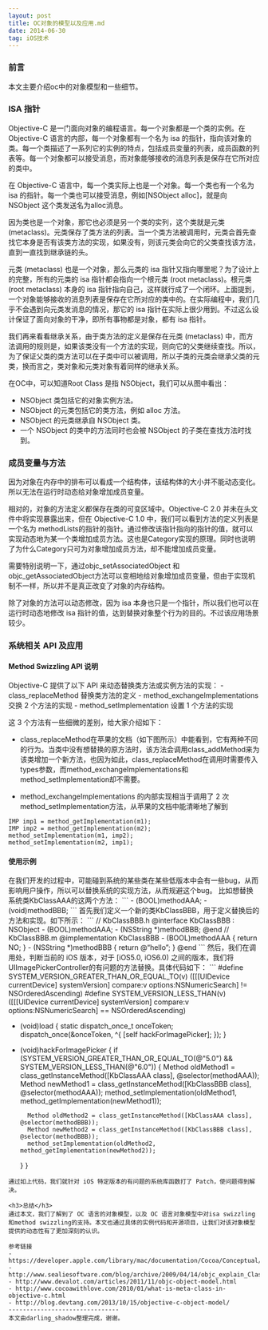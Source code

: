 ```yaml
---
layout: post
title: OC对象的模型以及应用.md
date: 2014-06-30
tag: iOS技术
---             
```


<h3>前言</h3>
本文主要介绍oc中的对象模型和一些细节。
           
<h3>ISA 指针</h3>
Objective-C 是一门面向对象的编程语言。每一个对象都是一个类的实例。在 Objective-C 语言的内部，每一个对象都有一个名为 isa 的指针，指向该对象的类。每一个类描述了一系列它的实例的特点，包括成员变量的列表，成员函数的列表等。每一个对象都可以接受消息，而对象能够接收的消息列表是保存在它所对应的类中。

在 Objective-C 语言中，每一个类实际上也是一个对象。每一个类也有一个名为 isa 的指针。每一个类也可以接受消息，例如[NSObject alloc]，就是向 NSObject 这个类发送名为alloc消息。

因为类也是一个对象，那它也必须是另一个类的实列，这个类就是元类 (metaclass)。元类保存了类方法的列表。当一个类方法被调用时，元类会首先查找它本身是否有该类方法的实现，如果没有，则该元类会向它的父类查找该方法，直到一直找到继承链的头。

元类 (metaclass) 也是一个对象，那么元类的 isa 指针又指向哪里呢？为了设计上的完整，所有的元类的 isa 指针都会指向一个根元类 (root metaclass)。根元类 (root metaclass) 本身的 isa 指针指向自己，这样就行成了一个闭环。上面提到，一个对象能够接收的消息列表是保存在它所对应的类中的。在实际编程中，我们几乎不会遇到向元类发消息的情况，那它的 isa 指针在实际上很少用到。不过这么设计保证了面向对象的干净，即所有事物都是对象，都有 isa 指针。

我们再来看看继承关系，由于类方法的定义是保存在元类 (metaclass) 中，而方法调用的规则是，如果该类没有一个方法的实现，则向它的父类继续查找。所以，为了保证父类的类方法可以在子类中可以被调用，所以子类的元类会继承父类的元类，换而言之，类对象和元类对象有着同样的继承关系。

在OC中，可以知道Root Class 是指 NSObject，我们可以从图中看出：
- NSObject 类包括它的对象实例方法。
- NSObject 的元类包括它的类方法，例如 alloc 方法。
- NSObject 的元类继承自 NSObject 类。
- 一个 NSObject 的类中的方法同时也会被 NSObject 的子类在查找方法时找到。

<h3>成员变量与方法</h3>
因为对象在内存中的排布可以看成一个结构体，该结构体的大小并不能动态变化。所以无法在运行时动态给对象增加成员变量。

相对的，对象的方法定义都保存在类的可变区域中。Objective-C 2.0 并未在头文件中将实现暴露出来，但在 Objective-C 1.0 中，我们可以看到方法的定义列表是一个名为 methodLists的指针的指针。通过修改该指针指向的指针的值，就可以实现动态地为某一个类增加成员方法。这也是Category实现的原理。同时也说明了为什么Category只可为对象增加成员方法，却不能增加成员变量。

需要特别说明一下，通过objc_setAssociatedObject 和 objc_getAssociatedObject方法可以变相地给对象增加成员变量，但由于实现机制不一样，所以并不是真正改变了对象的内存结构。

除了对象的方法可以动态修改，因为 isa 本身也只是一个指针，所以我们也可以在运行时动态地修改 isa 指针的值，达到替换对象整个行为的目的。不过该应用场景较少。

<h3>系统相关 API 及应用</h3>
<h4>Method Swizzling API 说明</h4>
Objective-C 提供了以下 API 来动态替换类方法或实例方法的实现：
- class_replaceMethod 替换类方法的定义
- method_exchangeImplementations 交换 2 个方法的实现
- method_setImplementation 设置 1 个方法的实现

这 3 个方法有一些细微的差别，给大家介绍如下：

- class_replaceMethod在苹果的文档（如下图所示）中能看到，它有两种不同的行为。当类中没有想替换的原方法时，该方法会调用class_addMethod来为该类增加一个新方法，也因为如此，class_replaceMethod在调用时需要传入types参数，而method_exchangeImplementations和method_setImplementation却不需要。

- method_exchangeImplementations 的内部实现相当于调用了 2 次method_setImplementation方法，从苹果的文档中能清晰地了解到
```
IMP imp1 = method_getImplementation(m1);
IMP imp2 = method_getImplementation(m2);
method_setImplementation(m1, imp2);
method_setImplementation(m2, imp1);
```

<h4>使用示例</h4>
在我们开发的过程中，可能碰到系统的某些类在某些低版本中会有一些bug，从而影响用户操作，所以可以替换系统的实现方法，从而规避这个bug。
比如想替换系统类KbClassAAA的这两个方法：
```
- (BOOL)methodAAA;
- (void)methodBBB;
```
首先我们定义一个新的类KbClassBBB，用于定义替换后的方法和实现。如下所示：
```
// KbClassBBB.h
@interface KbClassBBB : NSObject
- (BOOL)methodAAA;
- (NSString *)methodBBB;
@end
// KbClassBBB.m
@implementation KbClassBBB
- (BOOL)methodAAA {
    return NO;
}
- (NSString *)methodBBB {
    return @“hello”;
}
@end
```
然后，我们在调用处，判断当前的 iOS 版本，对于 [iOS5.0, iOS6.0) 之间的版本，我们将UIImagePickerController的有问题的方法替换。具体代码如下：
```
#define SYSTEM_VERSION_GREATER_THAN_OR_EQUAL_TO(v)  ([[[UIDevice currentDevice] systemVersion] compare:v options:NSNumericSearch] != NSOrderedAscending)
#define SYSTEM_VERSION_LESS_THAN(v)                 ([[[UIDevice currentDevice] systemVersion] compare:v options:NSNumericSearch] == NSOrderedAscending)

+ (void)load {
    static dispatch_once_t onceToken;
    dispatch_once(&onceToken, ^{
        [self hackForImagePicker];
    });
}
+ (void)hackForImagePicker {
    if (SYSTEM_VERSION_GREATER_THAN_OR_EQUAL_TO(@"5.0")
        && SYSTEM_VERSION_LESS_THAN(@"6.0")) {
        Method oldMethod1 = class_getInstanceMethod([KbClassAAA class], @selector(methodAAA));
        Method newMethod1 = class_getInstanceMethod([KbClassBBB class], @selector(methodAAA));
        method_setImplementation(oldMethod1, method_getImplementation(newMethod1));
        
        Method oldMethod2 = class_getInstanceMethod([KbClassAAA class], @selector(methodBBB));
        Method newMethod2 = class_getInstanceMethod([KbClassBBB class], @selector(methodBBB));
        method_setImplementation(oldMethod2, method_getImplementation(newMethod2));
    }
}
```
通过如上代码，我们就针对 iOS 特定版本的有问题的系统库函数打了 Patch，使问题得到解决。

<h3>总结</h3>
通过本文，我们了解到了 OC 语言的对象模型，以及 OC 语言对象模型中对isa swizzling和method swizzling的支持。本文也通过具体的实例代码和开源项目，让我们对该对象模型提供的动态性有了更加深刻的认识。

参考链接
- https://developer.apple.com/library/mac/documentation/Cocoa/Conceptual/ObjCRuntimeGuide/Introduction/Introduction.html
- http://www.sealiesoftware.com/blog/archive/2009/04/14/objc_explain_Classes_and_metaclasses.html
- http://www.devalot.com/articles/2011/11/objc-object-model.html
- http://www.cocoawithlove.com/2010/01/what-is-meta-class-in-objective-c.html
- http://blog.devtang.com/2013/10/15/objective-c-object-model/
-------------------------------
本文由darling_shadow整理完成，谢谢。
 
 
